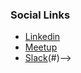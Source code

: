### Social Links
* [Linkedin](https://www.linkedin.com/groups/12266335)
* [Meetup]()
* [Slack](https://owasp.slack.com/messages/chapter-argentina/)(#)-->
